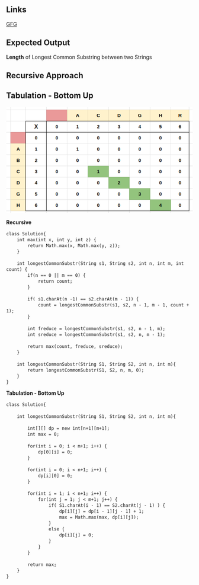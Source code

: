 ## Links
[GFG](https://practice.geeksforgeeks.org/problems/longest-common-substring1452/1)

## Expected Output
**Length** of Longest Common Substring between two Strings

## Recursive Approach

## Tabulation - Bottom Up
![largest-common-substring](../../images/largest-common-substring.png)

**Recursive**
```
class Solution{
    int max(int x, int y, int z) {
        return Math.max(x, Math.max(y, z));
    }
    
    int longestCommonSubstr(String s1, String s2, int n, int m, int count) {
        if(n == 0 || m == 0) {
            return count;
        }
        
        if( s1.charAt(n -1) == s2.charAt(m - 1)) {
            count = longestCommonSubstr(s1, s2, n - 1, m - 1, count + 1);
        }
        
        int freduce = longestCommonSubstr(s1, s2, n - 1, m);
        int sreduce = longestCommonSubstr(s1, s2, n, m - 1);
        
        return max(count, freduce, sreduce);
    }
    
    int longestCommonSubstr(String S1, String S2, int n, int m){
        return longestCommonSubstr(S1, S2, n, m, 0);
    }
}
```

**Tabulation - Bottom Up**
```
class Solution{

    int longestCommonSubstr(String S1, String S2, int n, int m){

        int[][] dp = new int[n+1][m+1];
        int max = 0;
        
        for(int i = 0; i < m+1; i++) {
            dp[0][i] = 0;
        }
        
        for(int i = 0; i < n+1; i++) {
            dp[i][0] = 0;
        }
        
        for(int i = 1; i < n+1; i++) {
            for(int j = 1; j < m+1; j++) {
                if( S1.charAt(i - 1) == S2.charAt(j - 1) ) {
                    dp[i][j] = dp[i - 1][j - 1] + 1;
                    max = Math.max(max, dp[i][j]);
                } 
                else {
                    dp[i][j] = 0;
                }
            }
        }

        return max;
    }
}
```